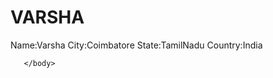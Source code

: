 <!DOCTYPE html>
<html>
  <head>
    <title>"PROTOFOLIO"</title>
  </head>
  <body>
    <h1>VARSHA</h1>
    <p>
      Name:Varsha
      City:Coimbatore
      State:TamilNadu
      Country:India
      
       </body>  
</html>
